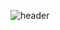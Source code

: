 ![header](https://capsule-render.vercel.app/api?type=rect&color=0:757f8f,100:3365b5&height=150&text=Nakyoung's%20Github)
